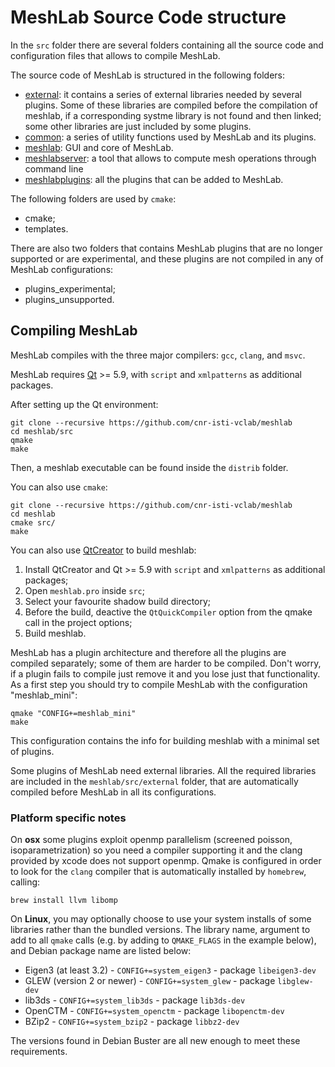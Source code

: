 # MeshLab Source Code structure

In the `src` folder there are several folders containing all the source code and configuration files that allows to compile MeshLab.

The source code of MeshLab is structured in the following folders:

 * [external](https://github.com/cnr-isti-vclab/meshlab/tree/master/src/external): it contains a series of external libraries needed by several plugins. Some of these libraries are compiled before the compilation of meshlab, if a corresponding systme library is not found and then linked; some other libraries are just included by some plugins.
 * [common](https://github.com/cnr-isti-vclab/meshlab/tree/master/src/common): a series of utility functions used by MeshLab and its plugins.
 * [meshlab](https://github.com/cnr-isti-vclab/meshlab/tree/master/src/meshlab): GUI and core of MeshLab.
 * [meshlabserver](https://github.com/cnr-isti-vclab/meshlab/tree/master/src/meshlabserver): a tool that allows to compute mesh operations through command line
 * [meshlabplugins](https://github.com/cnr-isti-vclab/meshlab/tree/master/src/meshlabplugins): all the plugins that can be added to MeshLab.
 
The following folders are used by `cmake`:
 
 * cmake;
 * templates.
 
There are also two folders that contains MeshLab plugins that are no longer supported or are experimental, and these plugins are not compiled in any of MeshLab configurations:
 
 * plugins_experimental;
 * plugins_unsupported.
 
## Compiling MeshLab

MeshLab compiles with the three major compilers: `gcc`, `clang`, and `msvc`.

MeshLab requires [Qt](https://www.qt.io/) >= 5.9, with `script` and `xmlpatterns` as additional packages.

After setting up the Qt environment:

	git clone --recursive https://github.com/cnr-isti-vclab/meshlab
	cd meshlab/src
	qmake
	make
	
Then, a meshlab executable can be found inside the `distrib` folder.

You can also use `cmake`:

	git clone --recursive https://github.com/cnr-isti-vclab/meshlab
	cd meshlab
	cmake src/
	make

You can also use [QtCreator](https://www.qt.io/product) to build meshlab:

1. Install QtCreator and Qt >= 5.9 with `script` and `xmlpatterns` as additional packages;
2. Open `meshlab.pro` inside `src`;
3. Select your favourite shadow build directory;
4. Before the build, deactive the `QtQuickCompiler` option from the qmake call in the project options;
5. Build meshlab.

MeshLab has a plugin architecture and therefore all the plugins are compiled separately; some of them are harder to be compiled. Don't worry, if a plugin fails to compile just remove it and you lose just that functionality. As a first step you should try to compile MeshLab with the configuration "meshlab_mini":

	qmake "CONFIG+=meshlab_mini"
	make	
	
This configuration contains the info for building meshlab with a minimal set of plugins.

Some plugins of MeshLab need external libraries. All the required libraries are included in the `meshlab/src/external` folder, that are automatically compiled before MeshLab in all its configurations.

### Platform specific notes
On __osx__ some plugins exploit openmp parallelism (screened poisson, isoparametrization) so you need a compiler supporting it and the clang provided by xcode does not support openmp. Qmake is configured in order to look for the `clang` compiler that is automatically installed by `homebrew`, calling:

	brew install llvm libomp

On __Linux__, you may optionally choose to use your system installs of some libraries rather than the bundled versions.
The library name, argument to add to all `qmake` calls (e.g. by adding to `QMAKE_FLAGS` in the example below), and Debian package name are listed below:

* Eigen3 (at least 3.2) - `CONFIG+=system_eigen3` - package `libeigen3-dev`
* GLEW (version 2 or newer) - `CONFIG+=system_glew` - package `libglew-dev`
* lib3ds - `CONFIG+=system_lib3ds` - package `lib3ds-dev`
* OpenCTM - `CONFIG+=system_openctm` - package `libopenctm-dev`
* BZip2 - `CONFIG+=system_bzip2` - package `libbz2-dev`

The versions found in Debian Buster are all new enough to meet these requirements.
